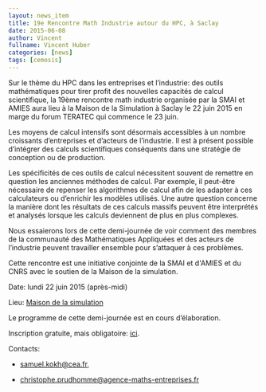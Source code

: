 ```yaml
---
layout: news_item
title: 19e Rencontre Math Industrie autour du HPC, à Saclay
date: 2015-06-08
author: Vincent
fullname: Vincent Huber
categories: [news]
tags: [cemosis]
---
```


Sur le thème du HPC dans les entreprises et l’industrie: des outils mathématiques pour tirer profit des nouvelles capacités de calcul scientifique, la 19ème rencontre math industrie organisée par la SMAI et AMIES aura lieu à la Maison de la Simulation à Saclay le 22 juin 2015 en marge du forum TERATEC qui commence le 23 juin.


Les moyens de calcul intensifs sont désormais accessibles à un nombre croissants d’entreprises et d’acteurs de l’industrie. Il est à présent possible d’intégrer des calculs scientifiques conséquents dans une stratégie de conception ou de production.


Les spécificités de ces outils de calcul nécessitent souvent de remettre en question les anciennes méthodes de calcul. Par exemple, il peut-être nécessaire de repenser les algorithmes de calcul afin de les adapter à ces calculateurs ou d’enrichir les modèles utilisés. Une autre question concerne la manière dont les résultats de ces calculs massifs peuvent être interprétés et analysés lorsque les calculs deviennent de plus en plus complexes.


Nous essaierons lors de cette demi-journée de voir comment des membres de la communauté des Mathématiques Appliquées et des acteurs de l’industrie peuvent travailler ensemble pour s’attaquer à ces problèmes.


Cette rencontre est une initiative conjointe de la SMAI et d'AMIES et du CNRS avec le soutien de la Maison de la simulation.


Date: lundi 22 juin 2015 (après-midi)


Lieu: [Maison de la simulation](http://www.maisondelasimulation.fr/)


Le programme de cette demi-journée est en cours d’élaboration.


Inscription gratuite, mais obligatoire: [ici](https://docs.google.com/forms/d/1DzQ8Rs0TcUVedPlgYTPhINqV5S0fpez_8RgXpDvH_pM/viewform?usp=send_form).


Contacts: 

- [samuel.kokh@cea.fr](mailto:samuel.kokh@cea.fr),

- [christophe.prudhomme@agence-maths-entreprises.fr](mailto:christophe.prudhomme@agence-maths-entreprises.fr)